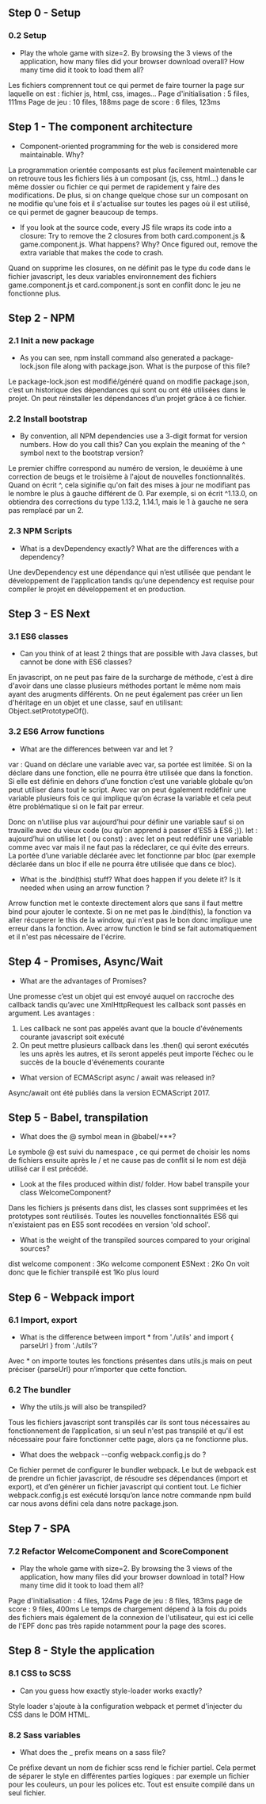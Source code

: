 ## Step 0 - Setup 

### 0.2 Setup

- Play the whole game with size=2. By browsing the 3 views of the application, how many files did your browser download overall? How many time did it took to load them all?

Les fichiers comprennent tout ce qui permet de faire tourner la page sur laquelle on est : fichier js, html, css, images...
Page d'initialisation : 5 files, 111ms
Page de jeu : 10 files, 188ms
page de score : 6 files, 123ms

## Step 1 - The component architecture

- Component-oriented programming for the web is considered more maintainable. Why?

La programmation orientée composants est plus facilement maintenable car on retrouve tous les fichiers liés à un composant (js, css, html...) dans le même dossier ou fichier ce qui permet de rapidement y faire des modifications. De plus, si on change quelque chose sur un composant on ne modifie qu'une fois et il s'actualise sur toutes les pages où il est utilisé, ce qui permet de gagner beaucoup de temps.  

- If you look at the source code, every JS file wraps its code into a closure:
Try to remove the 2 closures from both card.component.js & game.component.js. What happens? Why?
Once figured out, remove the extra variable that makes the code to crash.

Quand on supprime les closures, on ne définit pas le type du code dans le fichier javascript, les deux variables environnement des fichiers game.component.js et card.component.js sont en conflit donc le jeu ne fonctionne plus.


## Step 2 - NPM

### 2.1 Init a new package

- As you can see, npm install command also generated a package-lock.json file along with package.json. What is the purpose of this file?

Le package-lock.json est modifié/généré quand on modifie package.json, c’est un historique des dépendances qui sont ou ont été utilisées dans le projet. On peut réinstaller les dépendances d’un projet grâce à ce fichier.

### 2.2 Install bootstrap

- By convention, all NPM dependencies use a 3-digit format for version numbers. How do you call this? Can you explain the meaning of the ^ symbol next to the bootstrap version?

Le premier chiffre correspond au numéro de version, le deuxième à une correction de beugs et le troisième à l'ajout de nouvelles fonctionnalités.
Quand on écrit ^, cela siginifie qu'on fait des mises à jour ne modifiant pas le nombre le plus à gauche différent de 0. Par exemple, si on écrit ^1.13.0, on obtiendra des corrections du type 1.13.2, 1.14.1, mais le 1 à gauche ne sera pas remplacé par un 2. 

### 2.3 NPM Scripts

- What is a devDependency exactly? What are the differences with a dependency?

Une devDependency est une dépendance qui n’est utilisée que pendant le développement de l‘application tandis qu’une dependency est requise pour compiler le projet en développement et en production. 

## Step 3 - ES Next

### 3.1 ES6 classes

- Can you think of at least 2 things that are possible with Java classes, but cannot be done with ES6 classes?

En javascript, on ne peut pas faire de la surcharge de méthode, c'est à dire d'avoir dans une classe plusieurs méthodes portant le même nom mais ayant des arugments différents. On ne peut également pas créer un lien d'héritage en un objet et une classe, sauf en utilisant: Object.setPrototypeOf(). 


### 3.2 ES6 Arrow functions

- What are the differences between var and let ?

var : Quand on déclare une variable avec var, sa portée est limitée. Si on la déclare dans une fonction, elle ne pourra être utilisée que dans la fonction. Si elle est définie en dehors d’une fonction c’est une variable globale qu’on peut utiliser dans tout le script. Avec var on peut également redéfinir une variable plusieurs fois ce qui implique qu’on écrase la variable et cela peut être problématique si on le fait par erreur. 

Donc on n’utilise plus var aujourd’hui pour définir une variable sauf si on travaille avec du vieux code (ou qu’on apprend à passer d’ES5 à ES6 ;)). 
let : aujourd’hui on utilise let ( ou const) : avec let on peut redéfinir une variable comme avec var mais il ne faut pas la rédeclarer, ce qui évite des erreurs. La portée d’une variable déclarée avec let fonctionne par bloc (par exemple déclarée dans un bloc if elle ne pourra être utilisée que dans ce bloc). 

- What is the .bind(this) stuff? What does happen if you delete it? Is it needed when using an arrow function ?

Arrow function met le contexte directement alors que sans il faut mettre bind pour ajouter le contexte. Si on ne met pas le .bind(this), la fonction va aller récuperer le this de la window, qui n'est pas le bon donc implique une erreur dans la fonction. Avec arrow function le bind se fait automatiquement et il n'est pas nécessaire de l'écrire. 


## Step 4 - Promises, Async/Wait

- What are the advantages of Promises?

Une promesse c’est un objet qui est envoyé auquel on raccroche des callback tandis qu’avec une XmlHttpRequest les callback sont passés en argument. Les avantages : 
1. Les callback ne sont pas appelés avant que la boucle d'événements courante javascript soit exécuté 
2. On peut mettre plusieurs callback dans les .then() qui seront exécutés les uns après les autres, et ils seront appelés peut importe l’échec ou le succès de la boucle d'événements courante

- What version of ECMAScript async / await was released in?

Async/await ont été publiés dans la version ECMAScript 2017.

## Step 5 - Babel, transpilation 

- What does the @ symbol mean in @babel/***?

Le symbole @ est suivi du namespace , ce qui permet de choisir les noms de fichiers ensuite après le / et ne cause pas de conflit si le nom est déjà utilisé car il est précédé. 

- Look at the files produced within dist/ folder. How babel transpile your class WelcomeComponent?

Dans les fichiers js présents dans dist, les classes sont supprimées et les prototypes sont réutilisés. Toutes les nouvelles fonctionnalités ES6 qui n'existaient pas en ES5 sont recodées en version 'old school'. 

- What is the weight of the transpiled sources compared to your original sources?

dist welcome component : 3Ko 
welcome component ESNext : 2Ko 
On voit donc que le fichier transpilé est 1Ko plus lourd 


## Step 6 - Webpack import

### 6.1 Import, export

- What is the difference between import * from './utils' and import { parseUrl } from './utils'?

Avec * on importe toutes les fonctions présentes dans utils.js mais on peut préciser {parseUrl} pour n’importer que cette fonction.

### 6.2 The bundler

- Why the utils.js will also be transpiled?

Tous les fichiers javascript sont transpilés car ils sont tous nécessaires au fonctionnement de l’application, si un seul n'est pas transpilé et qu'il est nécessaire pour faire fonctionner cette page, alors ça ne fonctionne plus. 

- What does the webpack --config webpack.config.js do ?

Ce fichier permet de configurer le bundler webpack. Le but de webpack est de prendre un fichier javascript, de résoudre ses dépendances (import et export), et d’en générer un  fichier javascript qui contient tout. Le fichier webpack.config.js est exécuté lorsqu’on lance notre commande npm build car nous avons défini cela dans notre package.json. 

## Step 7 - SPA

### 7.2 Refactor WelcomeComponent and ScoreComponent

- Play the whole game with size=2. By browsing the 3 views of the application, how many files did your browser download in total? How many time did it took to load them all?

Page d'initialisation : 4 files, 124ms
Page de jeu : 8 files, 183ms
page de score : 9 files, 400ms
Le temps de chargement dépend à la fois du poids des fichiers mais également de la connexion de l'utilisateur, qui est ici celle de l'EPF donc pas très rapide notamment pour la page des scores. 

## Step 8 - Style the application

### 8.1 CSS to SCSS

- Can you guess how exactly style-loader works exactly?

Style loader s'ajoute à la configuration webpack et permet d'injecter du CSS dans le DOM HTML. 

### 8.2 Sass variables

- What does the _ prefix means on a sass file?

Ce préfixe devant un nom de fichier scss rend le fichier partiel. Cela permet de séparer le style en différentes parties logiques : par exemple un fichier pour les couleurs, un pour les polices etc. Tout est ensuite compilé dans un seul fichier. 





